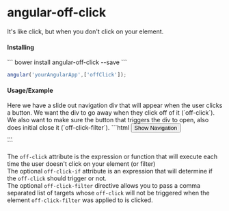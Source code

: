 angular-off-click
=================

It's like click, but when you don't click on your element.

<h4>Installing</h4>
```
bower install angular-off-click --save
```

```javascript
angular('yourAngularApp',['offClick']);
```

<h4>Usage/Example</h4>
Here we have a slide out navigation div that will appear when the user clicks a button. We want the div to go away when they click off of it (`off-click`).  We also want to make sure the button that triggers the div to open, also does initial close it (`off-click-filter`).
```html
<button id="nav-toggle" off-click-filter="#slide-out-nav" ng-click="showNav = !showNav">Show Navigation</button>
<div id="slide-out-nav" ng-show="showNav" off-click="showNav = false" off-click-if="showNav">
    ...
</div>
```

The `off-click` attribute is the expression or function that will execute each time the user doesn't click on your element (or filter)<br />
The optional `off-click-if` attribute is an expression that will determine if the `off-click` should trigger or not.<br/>
The optional `off-click-filter` directive allows you to pass a comma separated list of targets whose `off-click` will not be triggered when the element `off-click-filter` was applied to is clicked.

